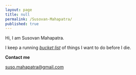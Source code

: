 ```yaml
---
layout: page
title: null
permalink: /Susovan-Mahapatra/
published: true
---
```

Hi, I am Susovan Mahapatra. 

I keep a running <i>[bucket list](https://whysosuso.com/Susovan-Mahapatra-bucket-list/)</i> of things I want to do before I die. 
<p><b>Contact me</b></p>

[suso.mahapatra@gmail.com](mailto:suso.mahapatra@gmail.com)





















